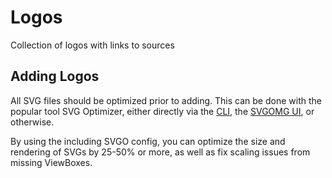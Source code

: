 # Logos

Collection of logos with links to sources


## Adding Logos

All SVG files should be optimized prior to adding. This can be done with the popular tool SVG Optimizer, either directly via the [CLI](https://github.com/svg/svgo), the [SVGOMG UI](https://jakearchibald.github.io/svgomg/), or otherwise.

By using the including SVGO config, you can optimize the size and rendering of SVGs by 25-50% or more, as well as fix scaling issues from missing ViewBoxes.
